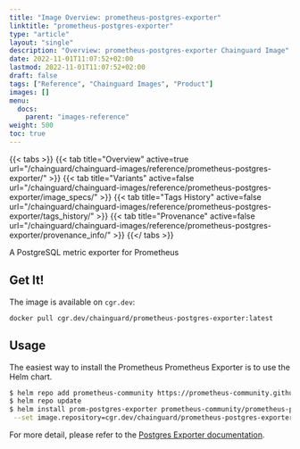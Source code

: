 ```yaml
---
title: "Image Overview: prometheus-postgres-exporter"
linktitle: "prometheus-postgres-exporter"
type: "article"
layout: "single"
description: "Overview: prometheus-postgres-exporter Chainguard Image"
date: 2022-11-01T11:07:52+02:00
lastmod: 2022-11-01T11:07:52+02:00
draft: false
tags: ["Reference", "Chainguard Images", "Product"]
images: []
menu:
  docs:
    parent: "images-reference"
weight: 500
toc: true
---
```


{{< tabs >}}
{{< tab title="Overview" active=true url="/chainguard/chainguard-images/reference/prometheus-postgres-exporter/" >}}
{{< tab title="Variants" active=false url="/chainguard/chainguard-images/reference/prometheus-postgres-exporter/image_specs/" >}}
{{< tab title="Tags History" active=false url="/chainguard/chainguard-images/reference/prometheus-postgres-exporter/tags_history/" >}}
{{< tab title="Provenance" active=false url="/chainguard/chainguard-images/reference/prometheus-postgres-exporter/provenance_info/" >}}
{{</ tabs >}}



<!--overview:start-->
A PostgreSQL metric exporter for Prometheus
<!--overview:end-->

<!--getting:start-->
## Get It!
The image is available on `cgr.dev`:

```
docker pull cgr.dev/chainguard/prometheus-postgres-exporter:latest
```
<!--getting:end-->

<!--body:start-->
## Usage

The easiest way to install the Prometheus Prometheus Exporter is to use the Helm chart.

```bash
$ helm repo add prometheus-community https://prometheus-community.github.io/helm-charts
$ helm repo update
$ helm install prom-postgres-exporter prometheus-community/prometheus-postgres-exporter \
 --set image.repository=cgr.dev/chainguard/prometheus-postgres-exporter --set image.tag=latest
```

For more detail, please refer to the [Postgres Exporter documentation](https://github.com/prometheus-community/postgres_exporter).
<!--body:end-->

